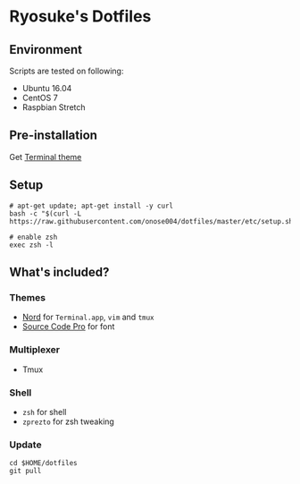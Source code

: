 Ryosuke's Dotfiles
===

## Environment

Scripts are tested on following:

- Ubuntu 16.04
- CentOS 7
- Raspbian Stretch

## Pre-installation

Get [Terminal theme](https://github.com/arcticicestudio/nord-terminal-app)

## Setup

```
# apt-get update; apt-get install -y curl
bash -c "$(curl -L https://raw.githubusercontent.com/onose004/dotfiles/master/etc/setup.sh)"

# enable zsh
exec zsh -l
```

## What's included?

### Themes
- [Nord](https://www.nordtheme.com/) for `Terminal.app`, `vim` and `tmux`
- [Source Code Pro](https://adobe-fonts.github.io/source-code-pro/) for font

### Multiplexer
- Tmux

### Shell
- `zsh` for shell
- `zprezto` for zsh tweaking

### Update

```
cd $HOME/dotfiles
git pull
```
